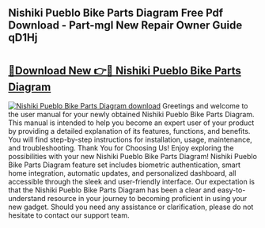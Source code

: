 ## Nishiki Pueblo Bike Parts Diagram Free Pdf Download - Part-mgI New Repair Owner Guide qD1Hj

# <h2><a href="http://dfljqp.blite.top/?on=Nishiki+Pueblo+Bike+Parts+Diagram">🔗Download New 👉🔴 Nishiki Pueblo Bike Parts Diagram</a></h2>

[![Nishiki Pueblo Bike Parts Diagram download](https://i.imgur.com/lujVjoI.png)](http://dfljqp.blite.top/?on=Nishiki+Pueblo+Bike+Parts+Diagram)
Greetings and welcome to the user manual for your newly obtained Nishiki Pueblo Bike Parts Diagram. This manual is intended to help you become an expert user of your product by providing a detailed explanation of its features, functions, and benefits. You will find step-by-step instructions for installation, usage, maintenance, and troubleshooting. Thank You for Choosing Us! Enjoy exploring the possibilities with your new Nishiki Pueblo Bike Parts Diagram! Nishiki Pueblo Bike Parts Diagram feature set includes biometric authentication, smart home integration, automatic updates, and personalized dashboard, all accessible through the sleek and user-friendly interface. Our expectation is that the Nishiki Pueblo Bike Parts Diagram has been a clear and easy-to-understand resource in your journey to becoming proficient in using your new gadget. Should you need any assistance or clarification, please do not hesitate to contact our support team.
